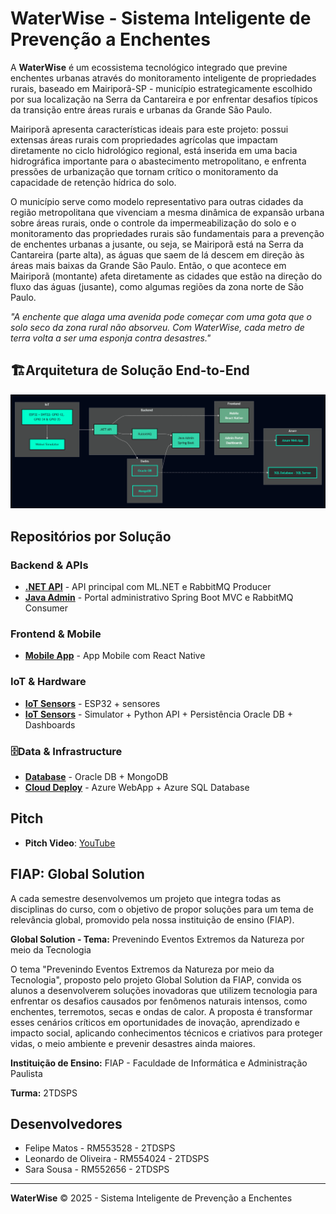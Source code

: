 # WaterWise - Sistema Inteligente de Prevenção a Enchentes

A **WaterWise** é um ecossistema tecnológico integrado que previne enchentes urbanas através do monitoramento inteligente de propriedades rurais, baseado em Mairiporã-SP - município estrategicamente escolhido por sua localização na Serra da Cantareira e por enfrentar desafios típicos da transição entre áreas rurais e urbanas da Grande São Paulo. 

Mairiporã apresenta características ideais para este projeto: possui extensas áreas rurais com propriedades agrícolas que impactam diretamente no ciclo hidrológico regional, está inserida em uma bacia hidrográfica importante para o abastecimento metropolitano, e enfrenta pressões de urbanização que tornam crítico o monitoramento da capacidade de retenção hídrica do solo. 

O município serve como modelo representativo para outras cidades da região metropolitana que vivenciam a mesma dinâmica de expansão urbana sobre áreas rurais, onde o controle da impermeabilização do solo e o monitoramento das propriedades rurais são fundamentais para a prevenção de enchentes urbanas a jusante, ou seja, se Mairiporã está na Serra da Cantareira (parte alta), as águas que saem de lá descem em direção às áreas mais baixas da Grande São Paulo. Então, o que acontece em Mairiporã (montante) afeta diretamente as cidades que estão na direção do fluxo das águas (jusante), como algumas regiões da zona norte de São Paulo.

*"A enchente que alaga uma avenida pode começar com uma gota que o solo seco da zona rural não absorveu. Com WaterWise, cada metro de terra volta a ser uma esponja contra desastres."*

## 🏗Arquitetura de Solução End-to-End
![Modelo](images-readme/arquitetura-waterwise-overview.png)

## Repositórios por Solução

### Backend & APIs
- **[.NET API](https://github.com/WaterWise-GlobalSolution/waterwise-api-dotnet)** - API principal com ML.NET e RabbitMQ Producer
- **[Java Admin](https://github.com/WaterWise-GlobalSolution/waterwise-java-spring-mvc)** - Portal administrativo Spring Boot MVC e RabbitMQ Consumer

### Frontend & Mobile  
- **[Mobile App](https://github.com/WaterWise-GlobalSolution/waterwise-mobile-react)** - App Mobile com React Native

### IoT & Hardware
- **[IoT Sensors](https://github.com/WaterWise-GlobalSolution/waterwise-iot_ia)** - ESP32 + sensores
- **[IoT Sensors](https://github.com/WaterWise-GlobalSolution/waterwise_conexao_iot_db)** - Simulator + Python API + Persistência Oracle DB + Dashboards

### 🗄Data & Infrastructure
- **[Database](https://github.com/WaterWise-GlobalSolution/waterwise-database)** - Oracle DB + MongoDB
- **[Cloud Deploy](https://github.com/WaterWise-GlobalSolution/waterwise-devops)** - Azure WebApp + Azure SQL Database

## Pitch
- **Pitch Video**: [YouTube](...)

## FIAP: Global Solution
A cada semestre desenvolvemos um projeto que integra todas as disciplinas do curso, com o objetivo de propor soluções para um tema de relevância global, promovido pela nossa instituição de ensino (FIAP).

**Global Solution - Tema:** Prevenindo Eventos Extremos
da Natureza por meio da Tecnologia

O tema "Prevenindo Eventos Extremos da Natureza por meio da Tecnologia", proposto pelo projeto Global Solution da FIAP, convida os alunos a desenvolverem soluções inovadoras que utilizem tecnologia para enfrentar os desafios causados por fenômenos naturais intensos, como enchentes, terremotos, secas e ondas de calor. A proposta é transformar esses cenários críticos em oportunidades de inovação, aprendizado e impacto social, aplicando conhecimentos técnicos e criativos para proteger vidas, o meio ambiente e prevenir desastres ainda maiores.

**Instituição de Ensino:** FIAP - Faculdade de Informática e Administração Paulista

**Turma:** 2TDSPS

## Desenvolvedores
- Felipe Matos - RM553528 - 2TDSPS
- Leonardo de Oliveira - RM554024 - 2TDSPS
- Sara Sousa - RM552656 - 2TDSPS

---

**WaterWise** © 2025 - Sistema Inteligente de Prevenção a Enchentes
